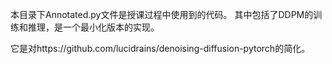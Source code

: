 本目录下Annotated.py文件是授课过程中使用到的代码。
其中包括了DDPM的训练和推理，是一个最小化版本的实现。

它是对https://github.com/lucidrains/denoising-diffusion-pytorch的简化。

